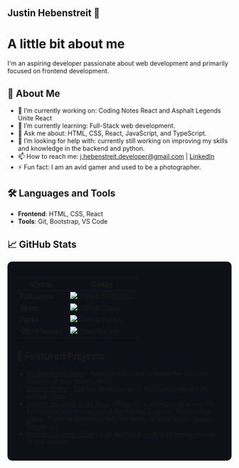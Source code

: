 ## Justin Hebenstreit 👋

# A little bit about me

I'm an aspiring developer passionate about web development and primarily focused on frontend development. 

## 🚀 About Me

- 🔭 I’m currently working on: Coding Notes React and Asphalt Legends Unite React
- 🌱 I’m currently learning: Full-Stack web development.
- 💬 Ask me about: HTML, CSS, React, JavaScript, and TypeScript.
- 🤔 I’m looking for help with: currently still working on improving my skills and knowledge in the backend and python.
- 📫 How to reach me: [j.hebenstreit.developer@gmail.com](mailto:j.hebenstreit.developer@gmail.com) | [LinkedIn]()
- ⚡ Fun fact: I am an avid gamer and used to be a photographer.

## 🛠️ Languages and Tools

- **Frontend**: HTML, CSS, React
- **Tools**: Git, Bootstrap, VS Code

## 📈 GitHub Stats

<div style="background-color: #0d1117; padding: 20px; border-radius: 10px;">

| **Metric**       | **Badge**                                                                                       |
|-------------------|------------------------------------------------------------------------------------------------|
| **Followers**     | ![GitHub Followers](https://img.shields.io/github/followers/JHebenstreit48?labelColor=black&color=white&style=for-the-badge) |
| **Stars**         | ![GitHub Stars](https://img.shields.io/github/stars/JHebenstreit48?labelColor=black&color=yellow&style=for-the-badge)         |
| **Forks**         | ![GitHub Forks](https://img.shields.io/github/forks/JHebenstreit48?labelColor=black&color=green&style=for-the-badge)          |
| **Open Issues**   | ![Open Issues](https://img.shields.io/github/issues/JHebenstreit48/yourrepository?labelColor=black&color=red&style=for-the-badge) |



## 📌 Featured Projects

- [Coding Notes Repo](https://github.com/JHebenstreit48/coding-notes-react) - Repo for the notes I created for different aspects of web development.
- [Coding Notes](https://coding-notes-react-version.netlify.app/html) - The live deployed work in progress site for my coding notes.
- [Asphalt Legends Unite Repo](https://github.com/JHebenstreit48/asphalt-legends-unite-react) - Repo for a cohesive all in one site for various information about the Asphalt Legends Unite video game. (I plan to eventually add the ability to track your in game progress.)
- [Asphalt Legends Unite](https://asphalt-legends-unite.netlify.app/) - Live deployed work in progress version of the website.
